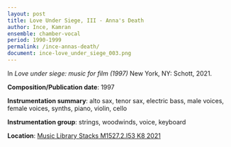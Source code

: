 ```yaml
---
layout: post
title: Love Under Siege, III - Anna's Death
author: Ince, Kamran
ensemble: chamber-vocal
period: 1990-1999
permalink: /ince-annas-death/
document: ince-love_under_siege_003.png
---
```


In *Love under siege: music for film (1997)* New York, NY: Schott, 2021.

**Composition/Publication date**: 1997

**Instrumentation summary**: alto sax, tenor sax, electric bass, male voices, female voices, synths, piano, violin, cello

**Instrumentation group**: strings, woodwinds, voice, keyboard

**Location**: <a href="https://tufts.primo.exlibrisgroup.com/permalink/01TUN_INST/1kc9gia/alma991018726334503851" target="_blank">Music Library Stacks M1527.2.I53 K8 2021</a>